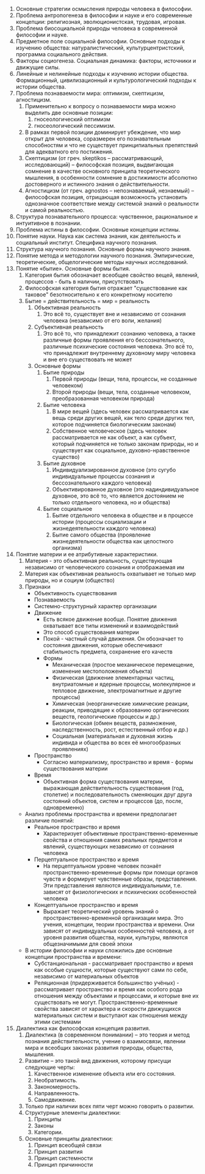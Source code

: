1. Основные стратегии осмысления природы человека в философии.
2. Проблема антропогенеза в философии и науке и его современные концепции: религиозная, эволюционистская, трудовая, игровая.
3. Проблема биосоциальной природы человека в современной философии и науке.
4. Предметное поле социальной философии. Основные подходы к изучению общества: натуралистический, культурцентристский, программа социального действия.
5. Факторы социогенеза. Социальная динамика: факторы, источники и движущие силы.
6. Линейные и нелинейные подходы к изучению истории общества. Формационный, цивилизационный и культурологический подходы к истории общества.
7. Проблема познаваемости мира: оптимизм, скептицизм, агностицизм.
	1. Применительно к вопросу о познаваемости мира можно выделить две основные позиции:
		1. гносеологический оптимизм
		2. гносеологический пессимизм.
	2. В рамках первой позиции доминирует убеждение, что мир открыт для человека, соразмерен его познавательным способностям и что не существует принципиальных препятствий для адекватного его постижения.
	3. Скептицизм (от греч. skeptikos – рассматривающий, исследовающий) – философская позиция, выдвигающая сомнение в качестве основного принципа теоретического мышления, в особенности сомнение в достижимости абсолютно достоверного и истинного знания о действительности.
	4. Агностицизм (от греч. agnostos – непознаваемый, незнаемый) – философская позиция, отрицающая возможность установить однозначное соответствие между системой знаний о реальности и самой реальностью.
8. Структура познавательного процесса: чувственное, рациональное и интуитивное в познании.
9. Проблема истины в философии. Основные концепции истины.
10. Понятие науки. Наука как система знания, как деятельность и социальный институт. Специфика научного познания.
11. Структура научного познания. Основные формы научного знания.
12. Понятие метода и методологии научного познания. Эмпирические, теоретические, общелогические методы научных исследований.
13. Понятие «бытие». Основные формы бытия.
	1. Категория бытия обозначает всеобщее свойство вещей, явлений, процессов - быть в наличии, присутствовать
	2. Философская категория бытия отражает "существование как таковое" безотносительно к его конкретному носителю
	3. Бытие = действительность = мир = реальность
		1. Объективная реальность
			1. Это всё то, существует вне и независимо от сознания человека (независимо от его воли, желания)
		2. Субъективная реальность
			1. Это всё то, что принадлежит сознанию человека, а также различные формы проявления его бессознательного, различные психические состояния человека. Это всё то, что принадлежит внутреннему духовному миру человека и вне его существовать не может
		3. Основные формы
			1. Бытие природы
				1. Первой природы (вещи, тела, процессы, не созданные человеком)
				2. Второй природы (вещи, тела, созданные человеком, преобразованная человеком природа)
			2. Бытие человека
				1. В мире вещей (здесь человек рассматривается как вещь среди других вещей, как тело среди других тел, которое подчиняется биологическим законам)
				2. Собственное человеческое (здесь человек рассматривается не как объект, а как субъект, который подчиняется не только законам природы, но и существует как социальное, духовно-нравственное существо)
			3. Бытие духовное
				1. Индивидуализированное духовное (это сугубо индивидуальные процессы сознания и бессознательного каждого человека)
				2. Объективированное духовное (это надиндивидуальное духовное, это всё то, что является достоянием не только отдельного человека, но и общества)
			4. Бытие социальное
				1. Бытие отдельного человека в обществе и в процессе истории (процессы социализации и жизнедеятельности каждого человека)
				2. Бытие самого общества (проявление жизнедеятельности общества как целостного организма)
14. Понятие материи и ее атрибутивные характеристики.
	1. Материя - это объективная реальность, существующая независимо от человеческого сознания и отображаемая им
	2. Материя как объективная реальность охватывает не только мир природы, но и социум (общество)
	3. Признаки
		- Объективность существования
		- Познаваемость
		- Системно-структурный характер организации
		- Движение
			- Есть всякое движение вообще. Понятие движения охватывает все типы изменений и взаимодействий
			- Это способ существования материи
			- Покой - частный случай движения. Он обозначает то состояния движения, которые обеспечивают стабильность предмета, сохранение его качеств
			- Формы
				- Механическая (простое механическое перемещение, изменение местоположения объекта)
				- Физическая (движение элементарных частиц, внутриатомные и ядерные процессы, молекулярное и тепловое движение, электромагнитные и другие процессы)
				- Химическая (неорганические химические реакции, реакции, приводящие к образованию органических веществ, геологические процессы и др.)
				- Биологическая (обмен веществ, размножение, наследственность, рост, естественный отбор и др.)
				- Социальная (материальная и духовная жизнь индивида и общества во всех её многообразных проявлениях)
		- Пространство
			- Согласно материализму, пространство и время - формы существования материи
		- Время
			- Объективная форма существования материи, выражающая действительность существования (год, столетие) и последовательность сменяющих друг друга состояний объектов, систем и процессов (до, после, одновременно)
	- Анализ проблемы пространства и времени предполагает различие понятий:
		- Реальное пространство и время
			- Характеризует объективные пространственно-временные свойства и отношения самих реальных предметов и явлений, существующих независимо от сознания человека
		- Перцептуальное пространство и время
			- На перцептуальном уровне человек познаёт пространственно-временные формы при помощи органов чувств и формирует чувственные образы, представления. Эти представления являются индивидуальными, т.е. зависят от физиологических и психических особенностей человека
		- Концептуальное пространство и время
			- Выражает теоретический уровень знаний о пространственно-временной организации мира. Это учения, концепции, теории пространства и времени. Они зависят от индивидуальных особенностей человека, а от уровня развития общества, науки, культуры, являются общезначимыми для своей эпохи
	- В истории философии и науки сложились две основные концепции пространства и времени:
		- Субстанциональная - рассматривает пространство и время как особые сущности, которые существуют сами по себе, независимо от материальных объектов
		- Реляционная (придерживается большинство учёных) - рассматривает пространство и время как особого рода отношения между объектами и процессами, и которые вне их существовать не могут. Пространственно-временные свойства зависят от характера и скорости движущихся материальных систем и выступают как отношения между этими системами
15. Диалектика как философская концепция развития.
	1. Диалектика (в современном понимании) – это теория и метод познания действительности, учение о взаимосвязи, явлении мира и всеобщих законах развития природы, общества, мышления.
	2. Развитие – это такой вид движения, которому присущи следующие черты:
		1. Качественное изменение объекта или его состояния.
		2. Необратимость.
		3. Закономерность.
		4. Направленность.
		5. Самодвижение.
	3. Только при наличии всех пяти черт можно говорить о развитии.
	4. Структурные элементы диалектики:
		1. Принципы
		2. Законы
		3. Категории.
	5. Основные принципы диалектики:
		1. Принцип всеобщей связи
		2. Принцип развития
		3. Принцип системности
		4. Принцип причинности